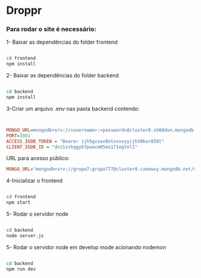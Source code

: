 <h1>Droppr</h1>

<h3>Para rodar o site é necessário:</h3>

<p>1- Baixar as dependências do folder frontend</p>

```bash

cd frontend
npm install
```

<p>2- Baixar as dependências do folder backend</p>

```bash

cd backend
npm install
```

<p>3-Criar um arquivo .env nas pasta backend contendo: </p>

```ini


MONGO_URL=mongodb+srv://<username>:<password>@cluster0.sh88dvn.mongodb.net/?retryWrites=true&w=majority
PORT=3001
ACCESS_IGDB_TOKEN = "Bearer ijh5gvzwv8ntxnvxyyijh39kor858t"
CLIENT_IGDB_ID = "dnz1zvhqgyb7pwacm85eu171egtel1"

```

<p> URL para acesso público:

```ini
MONGO_URL="mongodb+srv://grupo7:grupo777@cluster0.czeowxy.mongodb.net/drpper-node"
```

<p>4-Inicializar o frontend</p>

```bash

cd frontend
npm start
```

<P>5- Rodar o servidor node</p>

```bash

cd backend
node server.js
```

<P>5- Rodar o servidor node em develop mode acionando nodemon</p>

```bash

cd backend
npm run dev
```
